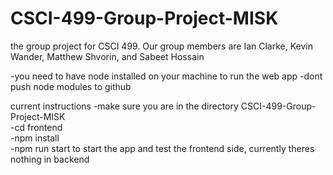 # CSCI-499-Group-Project-MISK
the group project for CSCI 499. Our group members are Ian Clarke, Kevin Wander, Matthew Shvorin, and Sabeet Hossain

-you need to have node installed on your machine to run the web app
-dont push node modules to github

current instructions
-make sure you are in the directory CSCI-499-Group-Project-MISK <br />
-cd frontend <br />
-npm install <br />
-npm run start to start the app and test the frontend side, currently theres nothing in backend <br />
